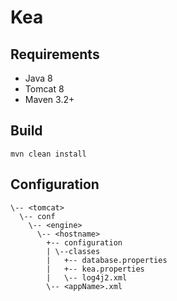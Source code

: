 # Kea
## Requirements
* Java 8
* Tomcat 8
* Maven 3.2+
## Build
`mvn clean install`
## Configuration
```
\-- <tomcat>
  \-- conf
    \-- <engine>
      \-- <hostname>
        +-- configuration
        | \--classes
        |   +-- database.properties
        |   +-- kea.properties
        |   \-- log4j2.xml
        \-- <appName>.xml
```
